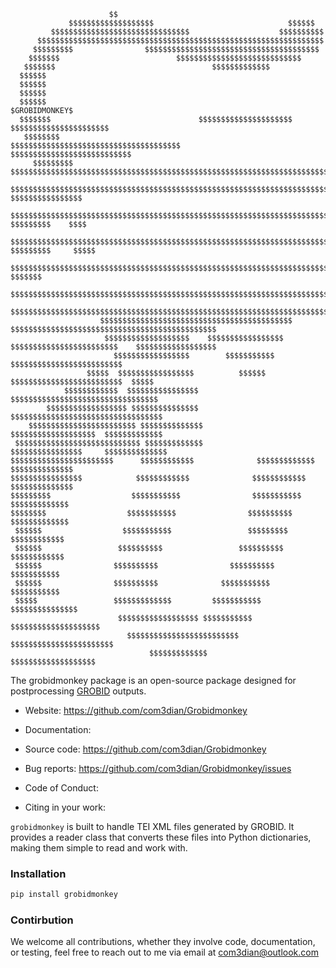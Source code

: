 
```
                      $$                                                                   
             $$$$$$$$$$$$$$$$$$$                              $$$$$$                       
         $$$$$$$$$$$$$$$$$$$$$$$$$$$$$$$                    $$$$$$$$$$             
      $$$$$$$$$$$$$$$$$$$$$$$$$$$$$$$$$$$$$$$$$$$$$$$$$$$$$$$$$$$$$$$$          
     $$$$$$$$$                $$$$$$$$$$$$$$$$$$$$$$$$$$$$$$$$$$$$$$$             
    $$$$$$$                          $$$$$$$$$$$$$$$$$$$$$$$$$$$$           
   $$$$$$$                                   $$$$$$$$$$$$$                             
  $$$$$$                                                               
  $$$$$$                                                                     
  $$$$$$                                                                              
  $$$$$$                                                                              $GROBIDMONKEY$
  $$$$$$$                                 $$$$$$$$$$$$$$$$$$$$$                    $$$$$$$$$$$$$$$$$$$$$$
   $$$$$$$$                      $$$$$$$$$$$$$$$$$$$$$$$$$$$$$$$$$$$$$$         $$$$$$$$$$$$$$$$$$$$$$$$$$$
     $$$$$$$$$              $$$$$$$$$$$$$$$$$$$$$$$$$$$$$$$$$$$$$$$$$$$$$$$$$$$$$$$$$$$$$$$$$$$$$$$$$$$$$$$$
       $$$$$$$$$$$$$$$$$$$$$$$$$$$$$$$$$$$$$$$$$$$$$$$$$$$$$$$$$$$$$$$$$$$$$$$$$$$$$$$$$     $$$$$$$$$$$$$$$$
         $$$$$$$$$$$$$$$$$$$$$$$$$$$$$$$$$$$$$$$$$$$$$$$$$$$$$$$$$$$$$$$$$$$$$$$$$$$$$$    $$$$$$$$$    $$$$
            $$$$$$$$$$$$$$$$$$$$$$$$$$$$$$$$$$$$$$$$$$$$$$$$$$$$$$$$$$$$$$$$$$$$$$$$$$$$ $$$$$$$$$     $$$$$
                 $$$$$$$$$$$$$$$$$$$$$$$$$$$$$$$$$$$$$$$$$$$$$$$$$$$$$$$$$$$$$$$$$$$$$$$$$$$$$$$$$$$    $$$$$$$
                  $$$$$$$$$$$$$$$$$$$$$$$$$$$$$$$$$$$$$$$$$$$$$$$$$$$$$$$$$$$$$$$$$$$$$$$$$$$$$$$$$$$$$$$$$$$$$$
                  $$$$$$$$$$$$$$$$$$$$$$$$$$$$$$$$$$$$$$$$$$$$$$$$$$$$$$$$$$$$$$$$$$$$$$$$$$$$$$$$$$$$$$$$$$$$$
                    $$$$$$$$$$$$$$$$$$$$$$$$$$$$$$$$$$$$$$$$$$$ $$$$$$$$$$$$$$$$$$$$$$$$$$$$$$$$$$$$$$$$$$$$$$
                     $$$$$$$$$$$$$$$$$$$    $$$$$$$$$$$$$$$$$ $$$$$$$$$$$$$$$$$$$$$$$$    $$$$$$$$$$$$$$$$$$
                       $$$$$$$$$$$$$$$$$        $$$$$$$$$$$  $$$$$$$$$$$$$$$$$$$$$$$$$
                 $$$$$  $$$$$$$$$$$$$$$$$          $$$$$$  $$$$$$$$$$$$$$$$$$$$$$$$$  $$$$$
            $$$$$$$$$$$$  $$$$$$$$$$$$$$$$               $$$$$$$$$$$$$$$$$$$$$$$$$$$$$$$$$
        $$$$$$$$$$$$$$$$$$ $$$$$$$$$$$$$$$              $$$$$$$$$$$$$$$$$$$$$$$$$$$$$$$$$$
    $$$$$$$$$$$$$$$$$$$$$$$$ $$$$$$$$$$$$$$             $$$$$$$$$$$$$$$$$$$  $$$$$$$$$$$$$
 $$$$$$$$$$$$$$$$$$$$$$$$$$$$ $$$$$$$$$$$$$             $$$$$$$$$$$$$$$$     $$$$$$$$$$$$$$
$$$$$$$$$$$$$$$$$$$$$$$      $$$$$$$$$$$$              $$$$$$$$$$$$$          $$$$$$$$$$$$$$
$$$$$$$$$$$$$$$$            $$$$$$$$$$$$              $$$$$$$$$$$$             $$$$$$$$$$$$$$
$$$$$$$$$                  $$$$$$$$$$$                $$$$$$$$$$$                $$$$$$$$$$$$$
$$$$$$$$                  $$$$$$$$$$$                $$$$$$$$$$                   $$$$$$$$$$$$$
 $$$$$$                  $$$$$$$$$$$                 $$$$$$$$$                      $$$$$$$$$$$$
 $$$$$$                 $$$$$$$$$$                 $$$$$$$$$$                        $$$$$$$$$$$$
 $$$$$$                $$$$$$$$$$                $$$$$$$$$$                            $$$$$$$$$$$
 $$$$$$                $$$$$$$$$$              $$$$$$$$$$$                              $$$$$$$$$$$
 $$$$$                 $$$$$$$$$$$$$         $$$$$$$$$$$                                  $$$$$$$$$$$$$$$
                        $$$$$$$$$$$$$$$$$$ $$$$$$$$$$$                                     $$$$$$$$$$$$$$$$$$$$
                          $$$$$$$$$$$$$$$$$$$$$$$$$                                          $$$$$$$$$$$$$$$$$$$$$$$
                               $$$$$$$$$$$$$                                                      $$$$$$$$$$$$$$$$$$$
```

The grobidmonkey package is an open-source package designed for postprocessing [GROBID](https://grobid.readthedocs.io/en/latest/) outputs.

- Website: https://github.com/com3dian/Grobidmonkey

- Documentation:

- Source code: https://github.com/com3dian/Grobidmonkey

- Bug reports: https://github.com/com3dian/Grobidmonkey/issues

- Code of Conduct:

- Citing in your work:

`grobidmonkey` is built to handle TEI XML files generated by GROBID. It provides a reader class that converts these files into Python dictionaries, making them simple to read and work with.

### Installation

```python
pip install grobidmonkey
```

### Contirbution

We welcome all contributions, whether they involve code, documentation, or testing, feel free to reach out to me via email at com3dian@outlook.com
